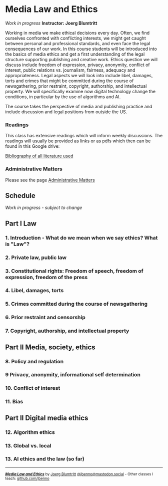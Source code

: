 # Media Law and Ethics
*Work in progress*
**Instructor: Joerg Blumtritt**

Working in media we make ethical decisions every day. Often, we find ourselves confronted with conflicting interests, we might get caught between personal and professional standards, and even face the legal consequences of our work. In this course students will be introduced into the basics of media ethics and get a first understanding of the legal structure supporting publishing and creative work. 
Ethics question we will discuss include freedom of expression, privacy, anonymity, conflict of interest, public relations vs. journalism, fairness, adequacy and appropriateness. Legal aspects we will look into include libel, damages, torts and crimes that might be committed during the course of newsgathering, prior restraint, copyright, authorship, and intellectual property. We will specifically examine now digital technology change the conditions, in particular by the use of algorithms and AI.

The course takes the perspective of media and publishing practice and include discussion and legal positions from outside the US.

### Readings

This class has extensive readings which will inform weekly discussions. The readings will usually be provided as links or as pdfs which then can be found in this Google drive: 

[Bibliography of all literature used](/files/Bibliography.md)

### Administrative Matters
Please see the page [Administrative Matters](/files/Administrative.md)

## Schedule
*Work in progress - subject to change*

## Part I Law
### 1. Introduction - What do we mean when we say ethics? What is "Law"?
### 2. Private law, public law
### 3. Constitutional rights: Freedom of speech, freedom of expression, freedom of the press
### 4. Libel, damages, torts
### 5. Crimes committed during the course of newsgathering
### 6. Prior restraint and censorship
### 7. Copyright, authorship, and intellectual property
## Part II Media, society, ethics
### 8. Policy and regulation
### 9 Privacy, anonymity, informational self determination
### 10. Conflict of interest
### 11. Bias
## Part II Digital media ethics
### 12. Algorithm ethics
### 13. Global vs. local
### 13. AI ethics and the law (so far)

***
<sup>***[Media Law and Ethics](/README.md)*** by [Joerg Blumtritt](https://jbenno.net) [@jbenno@mastodon.social](https://mastodon.social/@jbenno) - Other classes I teach: [github.com/jbenno](https://github.com/jbenno/teaching)</sup>
